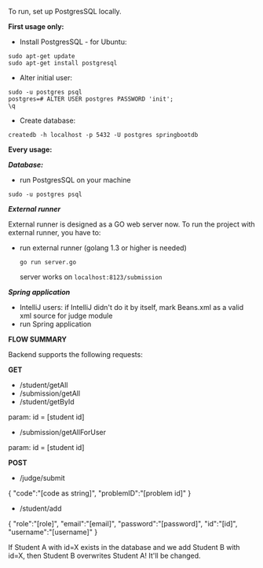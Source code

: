 To run, set up PostgresSQL locally.

**First usage only:**
* Install PostgresSQL - for Ubuntu:
```
sudo apt-get update
sudo apt-get install postgresql
```
* Alter initial user:
```
sudo -u postgres psql
postgres=# ALTER USER postgres PASSWORD 'init';
\q
```
* Create database:
```
createdb -h localhost -p 5432 -U postgres springbootdb
```

**Every usage:**

***Database:***
* run PostgresSQL on your machine

`sudo -u postgres psql`

***External runner***

External runner is designed as a GO web server now.
To run the project with external runner, you have to:
* run external runner
    (golang 1.3 or higher is needed)

    `go run server.go`

    server works on
    `localhost:8123/submission`

***Spring application***
* IntelliJ users: if IntelliJ didn't do it by itself, mark Beans.xml as a valid xml source for judge module
* run Spring application



****FLOW SUMMARY****

Backend supports the following requests:

**GET**

* /student/getAll
* /submission/getAll
* /student/getById

param: id = [student id]
* /submission/getAllForUser

param: id = [student id]


**POST**

* /judge/submit

{   "code":"[code as string]",
	"problemID":"[problem id]"
}

* /student/add

{   "role":"[role]",
    "email":"[email]",
    "password":"[password]",
    "id":"[id]",
    "username":"[username]"
}

If Student A with id=X exists in the database and we add Student B with id=X, then Student B overwrites Student A!
It'll be changed.